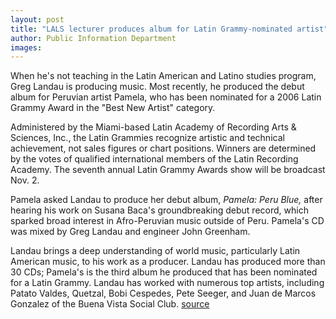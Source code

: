 ```yaml
---
layout: post
title: "LALS lecturer produces album for Latin Grammy-nominated artist"
author: Public Information Department
images:
---
```


When he's not teaching in the Latin American and Latino studies program, Greg Landau is producing music. Most recently, he produced the debut album for Peruvian artist Pamela, who has been nominated for a 2006 Latin Grammy Award in the "Best New Artist" category.

Administered by the Miami-based Latin Academy of Recording Arts & Sciences, Inc., the Latin Grammies recognize artistic and technical achievement, not sales figures or chart positions. Winners are determined by the votes of qualified international members of the Latin Recording Academy. The seventh annual Latin Grammy Awards show will be broadcast Nov. 2.

Pamela asked Landau to produce her debut album, _Pamela: Peru Blue,_ after hearing his work on Susana Baca's groundbreaking debut record, which sparked broad interest in Afro-Peruvian music outside of Peru. Pamela's CD was mixed by Greg Landau and engineer John Greenham.

Landau brings a deep understanding of world music, particularly Latin American music, to his work as a producer. Landau has produced more than 30 CDs; Pamela's is the third album he produced that has been nominated for a Latin Grammy. Landau has worked with numerous top artists, including Patato Valdes, Quetzal, Bobi Cespedes, Pete Seeger, and Juan de Marcos Gonzalez of the Buena Vista Social Club.
[source](http://www1.ucsc.edu/currents/06-07/10-30/brief-album.asp "Permalink to brief-album")
